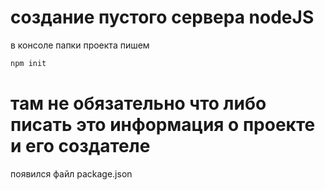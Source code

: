 # создание пустого сервера nodeJS
в консоле папки проекта пишем 
``` bash
npm init
```
там не обязательно что либо писать это информация о проекте и его создателе
===
появился файл package.json

